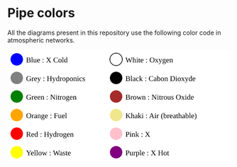 # Pipe colors
All the diagrams present in this repository use the following color code in atmospheric networks.

![Pipe colors diagram](../../Diagrams/Miscellaneous/PipeColors.svg)

